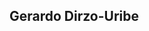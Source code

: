 ## Gerardo Dirzo-Uribe

<!--
**GerardoDirzo/GerardoDirzo** is a ✨ _special_ ✨ repository because its `README.md` (this file) appears on your GitHub profile.

I am Biologist from the FCB-UAEM, where I modeled the niche and distribution of Volcano Rabbit (Romerolagus diazi) at different spatial scales. I obtained my Master degree in the CIByC-UAEM, where I assessed the niche conservatism of genus Rhogeessa (Chiroptera). Currently, I am PhD student at INECOL. My present work focus on assessing the relationship between Grinnellian and Eltonian Niche Breadth with patterns of richness and geographic distribution of phyllostomid bats (Phyllostomidae). My main academic interests are trying to understand the patterns of distribution, diversification and richness of species at large scales, through a macroecological and macroevolutionary approach, using mammals as an object of study (particularly bats).

